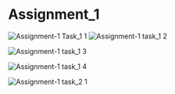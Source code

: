 # Assignment_1

![Assignment-1 Task_1 1](https://user-images.githubusercontent.com/64782883/81812415-e5de7700-9547-11ea-9662-bcfde2d56300.PNG)
![Assignment-1 task_1 2](https://user-images.githubusercontent.com/64782883/81813182-f9d6a880-9548-11ea-9008-e10ccf4e2b28.PNG)
<!-- Assignment_1 task_1.3 -->
![Assignment-1 task_1 3](https://user-images.githubusercontent.com/64782883/81813452-48844280-9549-11ea-86b6-df3f63a6639e.PNG)
<!-- Assignment_1 task_1.4 -->
![Assignment-1 task_1 4](https://user-images.githubusercontent.com/64782883/81813773-b2045100-9549-11ea-9796-bdd7a8dcdbc1.PNG)
<!-- Assignment_1 task_2.1 -->
![Assignment-1 task_2 1](https://user-images.githubusercontent.com/64782883/81813928-e6780d00-9549-11ea-893c-f05dcb761d0b.PNG)
